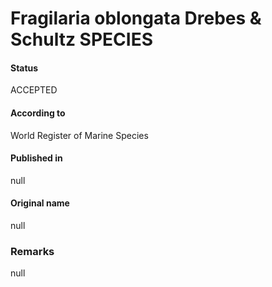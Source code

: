 Fragilaria oblongata Drebes & Schultz SPECIES
=======

#### Status
ACCEPTED

#### According to
World Register of Marine Species

#### Published in
null

#### Original name
null

### Remarks
null